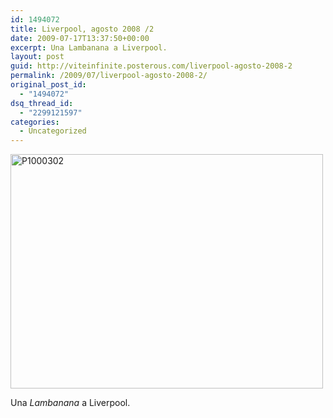 ```yaml
---
id: 1494072
title: Liverpool, agosto 2008 /2
date: 2009-07-17T13:37:50+00:00
excerpt: Una Lambanana a Liverpool.
layout: post
guid: http://viteinfinite.posterous.com/liverpool-agosto-2008-2
permalink: /2009/07/liverpool-agosto-2008-2/
original_post_id:
  - "1494072"
dsq_thread_id:
  - "2299121597"
categories:
  - Uncategorized
---
```

<div class='p_embed p_image_embed'>
  <a href="http://www.viteinfinite.com/wp-content/uploads/2013/03/p1000302-scaled-1000.jpg"><img alt="P1000302" height="375" src="http://www.viteinfinite.com/wp-content/uploads/2013/03/p1000302-scaled-1000.jpg?w=300" width="500" /></a>
</div>

Una _Lambanana_ a Liverpool.